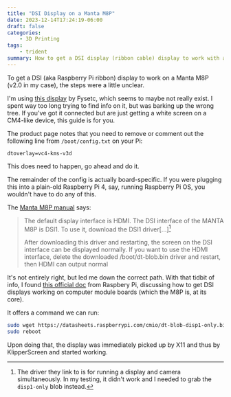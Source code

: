 ```yaml
---
title: "DSI Display on a Manta M8P"
date: 2023-12-14T17:24:19-06:00
draft: false
categories:
    - 3D Printing
tags:
    - trident
summary: How to get a DSI display (ribbon cable) display to work with a Raspberry Pi compute module on a Manta M8P.
---
```


To get a DSI (aka Raspberry Pi ribbon) display to work on a Manta M8P (v2.0 in my case), the steps were a little unclear.

I'm using [this display](https://www.fabreeko.com/products/raspberry-pi-5-inch-touch-screen-ips-800x480-by-fysetc?_pos=8&_sid=876c0bda2&_ss=r) by Fysetc, which seems to maybe not really exist.
I spent way too long trying to find info on it, but was barking up the wrong tree. If you've
got it connected but are just getting a white screen on a CM4-like device, this guide is for you.

The product page notes that you need to remove or comment out the following line from `/boot/config.txt` on your Pi:

```
dtoverlay=vc4-kms-v3d
```

This does need to happen, go ahead and do it.

The remainder of the config is actually board-specific. If you were plugging this into a plain-old Raspberry Pi 4, say, running Raspberry Pi OS, you wouldn't have to do any of this.

The [Manta M8P manual](https://github.com/bigtreetech/Manta-M8P/blob/master/V2.0%2FBIGTREETECH%20MANTA%20M8P%20V2.0%20User%20Manual.pdf) says:

> The default display interface is HDMI. The DSI interface of the MANTA M8P is DSI1.
> To use it, download the DSI1 driver[...][^1]
>
> After downloading this driver and restarting, the screen on the DSI interface can
> be displayed normally. If you want to use the HDMI interface, delete the
> downloaded /boot/dt-blob.bin driver and restart, then HDMI can output normal

It's not entirely right, but led me down the correct path. With that tidbit of info, I
found [this official doc](https://github.com/raspberrypi/documentation/blob/develop/documentation/asciidoc/computers/compute-module/cmio-display.adoc#quickstart-guide-display-only)
from Raspbery Pi, discussing how to get DSI displays working on computer module boards (which the M8P is, at its core).

It offers a command we can run:

```bash
sudo wget https://datasheets.raspberrypi.com/cmio/dt-blob-disp1-only.bin -O /boot/firmware/dt-blob.bin
sudo reboot
```

Upon doing that, the display was immediately picked up by X11 and thus by KlipperScreen and started working.

[^1]: The driver they link to is for running a display and camera simultaneously. In my testing, it didn't work and I needed to grab the `disp1-only` blob instead.
